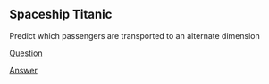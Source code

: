 ## Spaceship Titanic
Predict which passengers are transported to an alternate dimension

[Question](https://www.kaggle.com/competitions/spaceship-titanic)

[Answer](https://www.kaggle.com/code/tiansztianszs/spaceship-titanic-learning)




